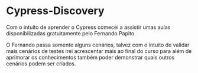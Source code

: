 # Cypress-Discovery
Com o intuito de aprender o Cypress comecei a assistir umas aulas disponibilizadas gratuitamente pelo Fernando Papito. 

O Fernando passa somente alguns cenários, talvez com o intuito de validar mais cenários de testes irei acrescentar mais ao final do curso para além de aprimorar os conhecimentos também poder demonstrar quais outros cenários podem ser criados. 